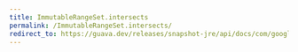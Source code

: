 ```yaml
---
title: ImmutableRangeSet.intersects
permalink: /ImmutableRangeSet.intersects/
redirect_to: https://guava.dev/releases/snapshot-jre/api/docs/com/google/common/collect/ImmutableRangeSet.html#intersects-com.google.common.collect.Range-
---
```


